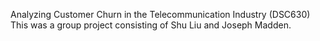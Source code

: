 Analyzing Customer Churn in the Telecommunication Industry (DSC630) 
This was a group project consisting of Shu Liu and Joseph Madden. 
